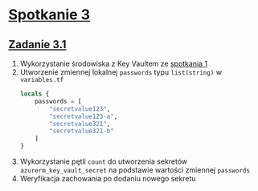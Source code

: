 # [Spotkanie 3](https://github.com/cloudstateu/kurs-iac-terraform/blob/master/Zjazd3/zadania.md)


## [Zadanie 3.1](./zadanie1)


1. Wykorzystanie środowiska z Key Vaultem ze [spotkania 1](../spotkanie1/zadanie2/)
2. Utworzenie zmiennej lokalnej `passwords` typu `list(string)` w `variables.tf`
    ```tf
    locals {
        passwords = [
            "secretvalue123",
            "secretvalue123-a",
            "secretvalue321",
            "secretvalue321-b"
        ]
    }
    ```
3. Wykorzystanie pętli `count` do utworzenia sekretów `azurerm_key_vault_secret` na podstawie wartości zmiennej `passwords`
4. Weryfikacja zachowania po dodaniu nowego sekretu
